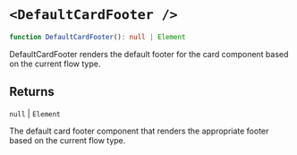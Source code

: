 # `<DefaultCardFooter />`

```ts
function DefaultCardFooter(): null | Element
```

DefaultCardFooter renders the default footer for the card component based on the current flow type.

## Returns

`null` \| `Element`

The default card footer component that renders the appropriate footer based on the current flow type.
